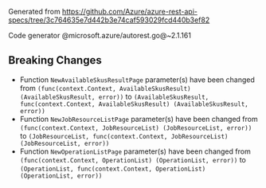 Generated from https://github.com/Azure/azure-rest-api-specs/tree/3c764635e7d442b3e74caf593029fcd440b3ef82

Code generator @microsoft.azure/autorest.go@~2.1.161

## Breaking Changes

- Function `NewAvailableSkusResultPage` parameter(s) have been changed from `(func(context.Context, AvailableSkusResult) (AvailableSkusResult, error))` to `(AvailableSkusResult, func(context.Context, AvailableSkusResult) (AvailableSkusResult, error))`
- Function `NewJobResourceListPage` parameter(s) have been changed from `(func(context.Context, JobResourceList) (JobResourceList, error))` to `(JobResourceList, func(context.Context, JobResourceList) (JobResourceList, error))`
- Function `NewOperationListPage` parameter(s) have been changed from `(func(context.Context, OperationList) (OperationList, error))` to `(OperationList, func(context.Context, OperationList) (OperationList, error))`
